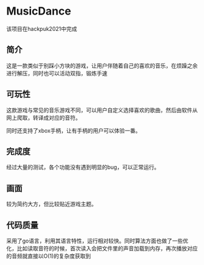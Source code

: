 # MusicDance

该项目在hackpuk2021中完成

## 简介

这是一款类似于别踩小方块的游戏，让用户伴随着自己的喜欢的音乐，在烦躁之余进行解压，同时也可以活动双指，锻炼手速

## 可玩性

这款游戏与常见的音乐游戏不同，可以用户自定义选择喜欢的歌曲，然后由软件从网上爬取，转译成对应的音符。

同时还支持了xbox手柄，让有手柄的用户可以体验一番。

## 完成度

经过大量的测试，各个功能没有遇到明显的bug，可以正常运行。

## 画面

较为简约大方，但比较贴近游戏主题。

## 代码质量

采用了go语言，利用其语言特性，运行相对较快。同时算法方面也做了一些优化，比如读取音符的时候，首次读入会把文件里的声音加载到内存，再次播放对应的音频就直接以O(1)的复杂度获取到
